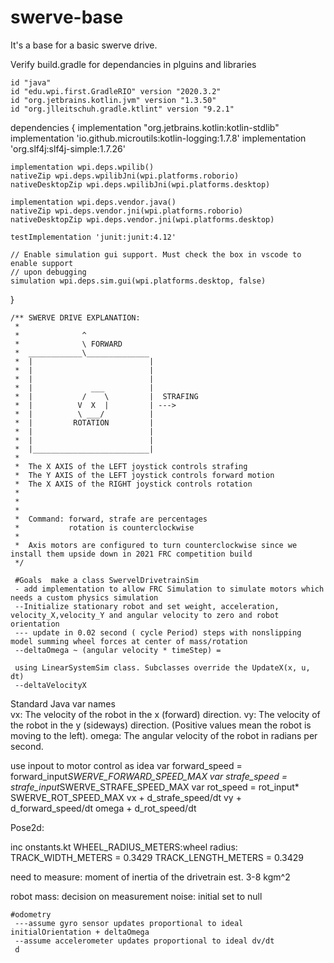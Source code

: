 # swerve-base
It's a base for a basic swerve drive.

Verify build.gradle for dependancies in plguins and libraries

    id "java"
    id "edu.wpi.first.GradleRIO" version "2020.3.2"
    id "org.jetbrains.kotlin.jvm" version "1.3.50"
    id "org.jlleitschuh.gradle.ktlint" version "9.2.1"

dependencies {
    implementation "org.jetbrains.kotlin:kotlin-stdlib"
    implementation 'io.github.microutils:kotlin-logging:1.7.8'
    implementation 'org.slf4j:slf4j-simple:1.7.26'

    implementation wpi.deps.wpilib()
    nativeZip wpi.deps.wpilibJni(wpi.platforms.roborio)
    nativeDesktopZip wpi.deps.wpilibJni(wpi.platforms.desktop)

    implementation wpi.deps.vendor.java()
    nativeZip wpi.deps.vendor.jni(wpi.platforms.roborio)
    nativeDesktopZip wpi.deps.vendor.jni(wpi.platforms.desktop)

    testImplementation 'junit:junit:4.12'

    // Enable simulation gui support. Must check the box in vscode to enable support
    // upon debugging
    simulation wpi.deps.sim.gui(wpi.platforms.desktop, false)
}

    /** SWERVE DRIVE EXPLANATION:
     *
     *              ^
     *              \ FORWARD
     *  ____________\______________
     *  |                          |
     *  |                          |
     *  |                          |
     *  |             ___          |
     *  |           /    \         |  STRAFING
     *  |          V  X  |         | --->
     *  |          \ ___/          |
     *  |         ROTATION         |
     *  |                          |
     *  |                          |
     *  |__________________________|
     *
     *  The X AXIS of the LEFT joystick controls strafing
     *  The Y AXIS of the LEFT joystick controls forward motion
     *  The X AXIS of the RIGHT joystick controls rotation
     *
     *
     *
     *  Command: forward, strafe are percentages
     *           rotation is counterclockwise
     *
     *  Axis motors are configured to turn counterclockwise since we install them upside down in 2021 FRC competition build
     */
     
     #Goals  make a class SwervelDrivetrainSim
     - add implementation to allow FRC Simulation to simulate motors which needs a custom physics simulation
     --Initialize stationary robot and set weight, acceleration, velocity_X,velocity_Y and angular velocity to zero and robot orientation
     --- update in 0.02 second ( cycle Period) steps with nonslipping model summing wheel forces at center of mass/rotation
     --deltaOmega ~ (angular velocity * timeStep) = 
     
     using LinearSystemSim class. Subclasses override the UpdateX(x, u, dt)
     --deltaVelocityX
Standard Java var names     
vx: The velocity of the robot in the x (forward) direction.
vy: The velocity of the robot in the y (sideways) direction. (Positive values mean the robot is moving to the left).
omega: The angular velocity of the robot in radians per second.

use inpout to motor control  as idea
        var forward_speed = forward_input*SWERVE_FORWARD_SPEED_MAX
        var strafe_speed = strafe_input*SWERVE_STRAFE_SPEED_MAX
        var rot_speed =  rot_input* SWERVE_ROT_SPEED_MAX
vx + d_strafe_speed/dt
vy + d_forward_speed/dt
omega + d_rot_speed/dt

Pose2d: 

inc onstants.kt
WHEEL_RADIUS_METERS:wheel radius:
TRACK_WIDTH_METERS = 0.3429
TRACK_LENGTH_METERS = 0.3429

need to measure:
moment of inertia of the drivetrain est. 3-8 kgm^2

robot mass:
decision on measurement noise: initial set to null

    #odometry
     ---assume gyro sensor updates proportional to ideal initialOrientation + deltaOmega
     --assume accelerometer updates proportional to ideal dv/dt
     d
